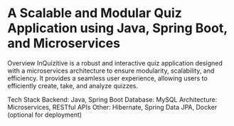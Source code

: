 # A Scalable and Modular Quiz Application using Java, Spring Boot, and Microservices
Overview
InQuizitive is a robust and interactive quiz application designed with a microservices architecture to ensure modularity, scalability, and efficiency. It provides a seamless user experience, allowing users to efficiently create, take, and analyze quizzes.

Tech Stack
Backend: Java, Spring Boot
Database: MySQL
Architecture: Microservices, RESTful APIs
Other: Hibernate, Spring Data JPA, Docker (optional for deployment)

